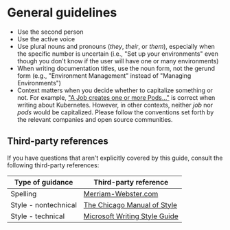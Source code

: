 # General guidelines

- Use the second person
- Use the active voice
- Use plural nouns and pronouns (*they*, *their*, or *them*), especially when
  the specific number is uncertain (i.e., "Set up your environments" even though
  you don't know if the user will have one or many environments)
- When writing documentation titles, use the noun form, not the gerund form (e.g., "Environment
  Management" instead of "Managing Environments")
- Context matters when you decide whether to capitalize something or not. For
  example, ["A Job creates one or more
  Pods..."](https://kubernetes.io/docs/concepts/workloads/controllers/job/) is
  correct when writing about Kubernetes. However, in other contexts, neither
  *job* nor *pods* would be capitalized. Please follow the conventions set forth
  by the relevant companies and open source communities.

## Third-party references

If you have questions that aren't explicitly covered by this guide, consult the
following third-party references:

| **Type of guidance** | **Third-party reference** |
| - | - |
| Spelling | [Merriam-Webster.com](https://www.merriam-webster.com/) |
| Style - nontechnical | [The Chicago Manual of Style](https://www.chicagomanualofstyle.org/home.html) |
| Style - technical | [Microsoft Writing Style Guide](https://docs.microsoft.com/en-us/style-guide/welcome/) |
